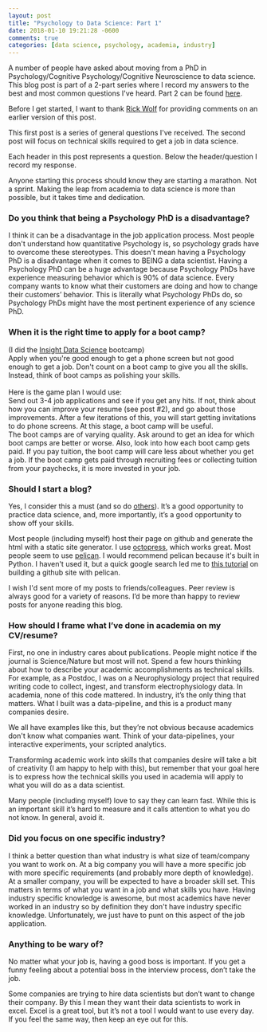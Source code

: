 ```yaml
---
layout: post
title: "Psychology to Data Science: Part 1"
date: 2018-01-10 19:21:28 -0600
comments: true
categories: [data science, psychology, academia, industry]
---
```


A number of people have asked about moving from a PhD in Psychology/Cognitive Psychology/Cognitive Neuroscience to data science. This blog post is part of a 2-part series where I record my answers to the best and most common questions I've heard. Part 2 can be found [here](https://danvatterott.com/blog/2018/01/16/psychology-to-data-science-part-2/).

Before I get started, I want to thank [Rick Wolf](https://www.linkedin.com/in/rickcwolf/) for providing comments on an earlier version of this post.

This first post is a series of general questions I've received. The second post will focus on technical skills required to get a job in data science.

Each header in this post represents a question. Below the header/question I record my response.

Anyone starting this process should know they are starting a marathon. Not a sprint. Making the leap from academia to data science is more than possible, but it takes time and dedication.

### Do you think that being a Psychology PhD is a disadvantage?
I think it can be a disadvantage in the job application process. Most people don't understand how quantitative Psychology is, so psychology grads have to overcome these stereotypes. This doesn't mean having a Psychology PhD is a disadvantage when it comes to BEING a data scientist. Having a Psychology PhD can be a huge advantage because Psychology PhDs have experience measuring behavior which is 90% of data science. Every company wants to know what their customers are doing and how to change their customers’ behavior. This is literally what Psychology PhDs do, so Psychology PhDs might have the most pertinent experience of any science PhD.

### When it is the right time to apply for a boot camp?
(I did the [Insight Data Science](http://insightdatascience.com/) bootcamp)<br>
Apply when you're good enough to get a phone screen but not good enough to get a job. Don't count on a boot camp to give you all the skills. Instead, think of boot camps as polishing your skills.<br>
<br>
Here is the game plan I would use:<br>
Send out 3-4 job applications and see if you get any hits. If not, think about how you can improve your resume (see post #2), and go about those improvements. After a few iterations of this, you will start getting invitations to do phone screens. At this stage, a boot camp will be useful.<br>
The boot camps are of varying quality. Ask around to get an idea for which boot camps are better or worse. Also, look into how each boot camp gets paid. If you pay tuition, the boot camp will care less about whether you get a job. If the boot camp gets paid through recruiting fees or collecting tuition from your paychecks, it is more invested in your job.

### Should I start a blog?
Yes, I consider this a must (and so do [others](http://varianceexplained.org/r/start-blog/)). It’s a good opportunity to practice data science, and, more importantly, it’s a good opportunity to show off your skills.

Most people (including myself) host their page on github and generate the html with a static site generator. I use [octopress](http://octopress.org/), which works great. Most people seem to use [pelican](http://docs.getpelican.com/en/stable/). I would recommend pelican because it's built in Python. I haven't used it, but a quick google search led me to [this tutorial](http://mathamy.com/migrating-to-github-pages-using-pelican.html) on building a github site with pelican.

I wish I'd sent more of my posts to friends/colleagues. Peer review is always good for a variety of reasons. I’d be more than happy to review posts for anyone reading this blog.

### How should I frame what I’ve done in academia on my CV/resume?
First, no one in industry cares about publications. People might notice if the journal is Science/Nature but most will not.
Spend a few hours thinking about how to describe your academic accomplishments as technical skills. For example, as a Postdoc, I was on a Neurophysiology project that required writing code to collect, ingest, and transform electrophysiology data. In academia, none of this code mattered. In industry, it’s the only thing that matters. What I built was a data-pipeline, and this is a product many companies desire.

We all have examples like this, but they’re not obvious because academics don't know what companies want. Think of your data-pipelines, your interactive experiments, your scripted analytics.

Transforming academic work into skills that companies desire will take a bit of creativity (I am happy to help with this), but remember that your goal here is to express how the technical skills you used in academia will apply to what you will do as a data scientist.

Many people (including myself) love to say they can learn fast. While this is an important skill it’s hard to measure and it calls attention to what you do not know. In general, avoid it.

### Did you focus on one specific industry?
I think a better question than what industry is what size of team/company you want to work on. At a big company you will have a more specific job with more specific requirements (and probably more depth of knowledge). At a smaller company, you will be expected to have a broader skill set. This matters in terms of what you want in a job and what skills you have. Having industry specific knowledge is awesome, but most academics have never worked in an industry so by definition they don't have industry specific knowledge. Unfortunately, we just have to punt on this aspect of the job application.

### Anything to be wary of?
No matter what your job is, having a good boss is important. If you get a funny feeling about a potential boss in the interview process, don’t take the job.

Some companies are trying to hire data scientists but don’t want to change their company. By this I mean they want their data scientists to work in excel. Excel is a great tool, but it’s not a tool I would want to use every day. If you feel the same way, then keep an eye out for this.
